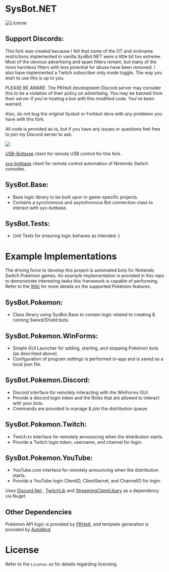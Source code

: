 # SysBot.NET
![License](https://img.shields.io/badge/License-AGPLv3-blue.svg)

## Support Discords:

This fork was created because I felt that some of the OT and nickname restrictions implemented in vanilla SysBot.NET were a little bit too extreme.
Most of the obvious advertising and spam filters remain, but many of the more harmless filters with less potential for abuse have been removed.
I also have implemented a Twitch subscriber only mode toggle. The way you wish to use this is up to you.

PLEASE BE AWARE:
The PKHeX development Discord server may consider this to be a violation of their policy on advertising.
You may be banned from their server if you're hosting a bot with this modified code.
You've been warned.

Also, do not bug the original Sysbot or Forkbot devs with any problems you have with this fork.

All code is provided as-is, but if you have any issues or questions feel free to join my Discord server to ask.

[<img src="https://discordapp.com/api/guilds/678647727306833946/embed.png?style=banner2">](https://discord.gg/bobandyslab)

[USB-Botbase](https://github.com/Koi-3088/USB-Botbase) client for remote USB control for this fork.

[sys-botbase](https://github.com/olliz0r/sys-botbase) client for remote control automation of Nintendo Switch consoles.

## SysBot.Base:
- Base logic library to be built upon in game-specific projects.
- Contains a synchronous and asynchronous Bot connection class to interact with sys-botbase.

## SysBot.Tests:
- Unit Tests for ensuring logic behaves as intended :)

# Example Implementations

The driving force to develop this project is automated bots for Nintendo Switch Pokémon games. An example implementation is provided in this repo to demonstrate interesting tasks this framework is capable of performing. Refer to the [Wiki](https://github.com/kwsch/SysBot.NET/wiki) for more details on the supported Pokémon features.

## SysBot.Pokemon:
- Class library using SysBot.Base to contain logic related to creating & running Sword/Shield bots.

## SysBot.Pokemon.WinForms:
- Simple GUI Launcher for adding, starting, and stopping Pokémon bots (as described above).
- Configuration of program settings is performed in-app and is saved as a local json file.

## SysBot.Pokemon.Discord:
- Discord interface for remotely interacting with the WinForms GUI.
- Provide a discord login token and the Roles that are allowed to interact with your bots.
- Commands are provided to manage & join the distribution queue.

## SysBot.Pokemon.Twitch:
- Twitch.tv interface for remotely announcing when the distribution starts.
- Provide a Twitch login token, username, and channel for login.

## SysBot.Pokemon.YouTube:
- YouTube.com interface for remotely announcing when the distribution starts.
- Provide a YouTube login ClientID, ClientSecret, and ChannelID for login.

Uses [Discord.Net](https://github.com/discord-net/Discord.Net) , [TwitchLib](https://github.com/TwitchLib/TwitchLib) and [StreamingClientLibary](https://github.com/SaviorXTanren/StreamingClientLibrary) as a dependency via Nuget.

## Other Dependencies
Pokémon API logic is provided by [PKHeX](https://github.com/kwsch/PKHeX/), and template generation is provided by [AutoMod](https://github.com/architdate/PKHeX-Plugins/).

# License
Refer to the `License.md` for details regarding licensing.
